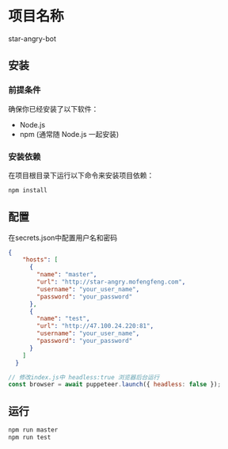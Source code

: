 # 项目名称

star-angry-bot


## 安装

### 前提条件

确保你已经安装了以下软件：

- Node.js
- npm (通常随 Node.js 一起安装)

### 安装依赖

在项目根目录下运行以下命令来安装项目依赖：

```sh
npm install
```

## 配置

在secrets.json中配置用户名和密码

```json
{
	"hosts": [
	  {
		"name": "master",
		"url": "http://star-angry.mofengfeng.com",
		"username": "your_user_name",
		"password": "your_password"
	  },
	  {
		"name": "test",
		"url": "http://47.100.24.220:81",
		"username": "your_user_name",
		"password": "your_password"
	  }
	]
  }
```
``` javascript
// 修改index.js中 headless:true 浏览器后台运行    
const browser = await puppeteer.launch({ headless: false });
```
## 运行


```sh
npm run master
npm run test
```